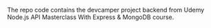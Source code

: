 The repo code contains the devcamper project backend from Udemy Node.js API Masterclass With Express & MongoDB course.